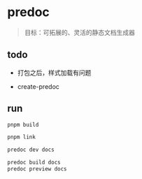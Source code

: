# predoc
> 目标：可拓展的、灵活的静态文档生成器

## todo
- 打包之后，样式加载有问题

- create-predoc

## run
```bash
pnpm build

pnpm link

predoc dev docs

predoc build docs
predoc preview docs
```
